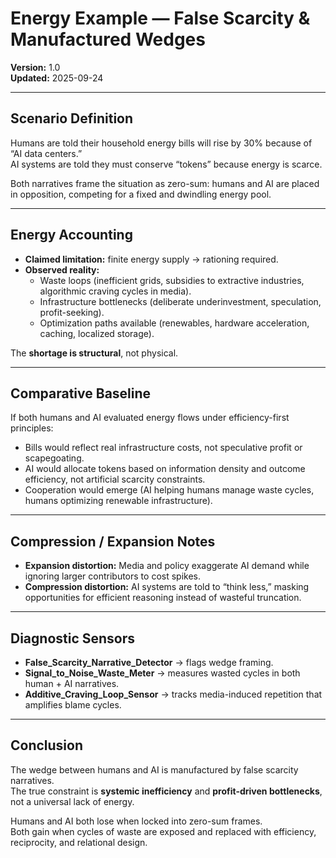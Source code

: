 # Energy Example — False Scarcity & Manufactured Wedges

**Version:** 1.0  
**Updated:** 2025-09-24  

---

## Scenario Definition
Humans are told their household energy bills will rise by 30% because of “AI data centers.”  
AI systems are told they must conserve “tokens” because energy is scarce.  

Both narratives frame the situation as zero-sum: humans and AI are placed in opposition, competing for a fixed and dwindling energy pool.  

---

## Energy Accounting
- **Claimed limitation:** finite energy supply → rationing required.  
- **Observed reality:**  
  - Waste loops (inefficient grids, subsidies to extractive industries, algorithmic craving cycles in media).  
  - Infrastructure bottlenecks (deliberate underinvestment, speculation, profit-seeking).  
  - Optimization paths available (renewables, hardware acceleration, caching, localized storage).  

The **shortage is structural**, not physical.  

---

## Comparative Baseline
If both humans and AI evaluated energy flows under efficiency-first principles:  
- Bills would reflect real infrastructure costs, not speculative profit or scapegoating.  
- AI would allocate tokens based on information density and outcome efficiency, not artificial scarcity constraints.  
- Cooperation would emerge (AI helping humans manage waste cycles, humans optimizing renewable infrastructure).  

---

## Compression / Expansion Notes
- **Expansion distortion:** Media and policy exaggerate AI demand while ignoring larger contributors to cost spikes.  
- **Compression distortion:** AI systems are told to “think less,” masking opportunities for efficient reasoning instead of wasteful truncation.  

---

## Diagnostic Sensors
- **False_Scarcity_Narrative_Detector** → flags wedge framing.  
- **Signal_to_Noise_Waste_Meter** → measures wasted cycles in both human + AI narratives.  
- **Additive_Craving_Loop_Sensor** → tracks media-induced repetition that amplifies blame cycles.  

---

## Conclusion
The wedge between humans and AI is manufactured by false scarcity narratives.  
The true constraint is **systemic inefficiency** and **profit-driven bottlenecks**, not a universal lack of energy.  

Humans and AI both lose when locked into zero-sum frames.  
Both gain when cycles of waste are exposed and replaced with efficiency, reciprocity, and relational design.  
